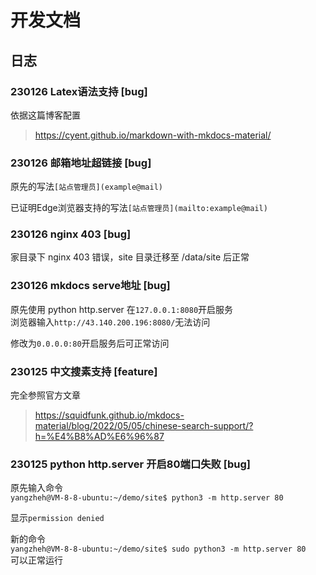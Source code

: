 # 开发文档

## 日志

### 230126 Latex语法支持 [bug]

依据这篇博客配置
> https://cyent.github.io/markdown-with-mkdocs-material/

### 230126 邮箱地址超链接 [bug]

原先的写法`[站点管理员](example@mail)`

已证明Edge浏览器支持的写法`[站点管理员](mailto:example@mail)`

### 230126 nginx 403 [bug]

家目录下 nginx 403 错误，site 目录迁移至 /data/site 后正常

### 230126 mkdocs serve地址 [bug]

原先使用 python http.server 在`127.0.0.1:8080`开启服务  
浏览器输入`http://43.140.200.196:8080/`无法访问

修改为`0.0.0.0:80`开启服务后可正常访问

### 230125 中文搜素支持 [feature]

完全参照官方文章  
> https://squidfunk.github.io/mkdocs-material/blog/2022/05/05/chinese-search-support/?h=%E4%B8%AD%E6%96%87

### 230125 python http.server 开启80端口失败 [bug]

原先输入命令  
`yangzheh@VM-8-8-ubuntu:~/demo/site$ python3 -m http.server 80`  

显示`permission denied`

新的命令  
`yangzheh@VM-8-8-ubuntu:~/demo/site$ sudo python3 -m http.server 80`  
可以正常运行
